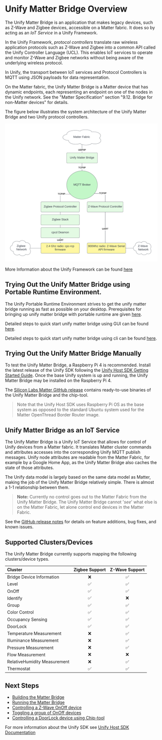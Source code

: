 # Unify Matter Bridge Overview

The Unify Matter Bridge is an application that makes legacy devices, such as
Z-Wave and Zigbee devices, accessible on a Matter fabric. It does so by acting
as an _IoT Service_ in a Unify Framework.

In the Unify Framework, _protocol controllers_ translate raw wireless
application protocols such as Z-Wave and Zigbee into a common API called the
Unify Controller Language (UCL). This enables IoT services to operate and
monitor Z-Wave and Zigbee networks without being aware of the underlying
wireless protocol.

In Unify, the transport between IoT services and Protocol Controllers is MQTT
using JSON payloads for data representation.

On the Matter fabric, the Unify Matter Bridge is a Matter device that has
dynamic endpoints, each representing an endpoint on one of the nodes in the
Unify network. See the "Matter Specification" section "9.12. Bridge for
non-Matter devices" for details.

The figure below illustrates the system architecture of the Unify Matter Bridge
and two Unify protocol controllers.

![UnifyMatterBridgeSystem](UnifyMatterSystem.png)

More Information about the Unify Framework can be found
[here](https://siliconlabs.github.io/UnifySDK/doc/UnifySDK.html)

## Trying Out the Unify Matter Bridge using Portable Runtime Environment.

The Unify Portable Runtime Environment strives to get the unify matter bridge running as fast as
possible on your desktop. Prerequisites for bringing up unify matter bridge with portable runtime
are given [here](https://siliconlabs.github.io/UnifySDK/portable_runtime/readme_user_cli.html).

Detailed steps to quick start unify matter bridge using GUI can be found [here](https://siliconlabs.github.io/UnifySDK/portable_runtime/readme_user_gui.html).

Detailed steps to quick start unify matter bridge using cli can be found [here](https://siliconlabs.github.io/UnifySDK/portable_runtime/readme_user_cli.html#Unify-Matter-Bridge-selection).

## Trying Out the Unify Matter Bridge Manually

To test the Unify Matter Bridge, a Raspberry Pi 4 is recommended. Install the
latest release of the Unify SDK following the
[Unify Host SDK Getting Started Guide](https://siliconlabs.github.io/UnifySDK/doc/getting_started.html).
Once the base Unify system is up and running, the Unify Matter Bridge may be
installed on the Raspberry Pi 4.

The
[Silicon Labs Matter GitHub release](https://github.com/SiliconLabs/matter/releases)
contains ready-to-use binaries of the Unify Matter Bridge and the chip-tool.

> Note that the Unify Host SDK uses Raspberry Pi OS as the base system as
> opposed to the standard Ubuntu system used for the Matter OpenThread Border
> Router image.

## Unify Matter Bridge as an IoT Service

The Unify Matter Bridge is a Unify IoT Service that allows for control of Unify
devices from a Matter fabric. It translates Matter cluster commands and
attributes accesses into the corresponding Unify MQTT publish messages. Unify
node attributes are readable from the Matter Fabric, for example by a Google
Home App, as the Unify Matter Bridge also caches the state of those attributes.

The Unify data model is largely based on the same data model as Matter, making
the job of the Unify Matter Bridge relatively simple. There is almost a 1-1
relationship between them.

> **Note:** Currently no control goes out to the Matter Fabric from the Unify
> Matter Bridge. The Unify Matter Bridge cannot '_see_' what else is on the
> Matter Fabric, let alone control end devices in the Matter Fabric.

See the [GitHub release notes](https://github.com/SiliconLabs/matter/releases)
for details on feature additions, bug fixes, and known issues.

## Supported Clusters/Devices

The Unify Matter Bridge currently supports mapping the following clusters/device
types.

| Cluster                       |Zigbee Support| Z-Wave Support|
| :---------------------------- | :-----: | :-----: |
| Bridge Device Information     |❌|✅| 
| Level                         |✅|✅|
| OnOff                         |✅|✅|
| Identify                      |✅|❌|
| Group                         |✅|✅|
| Color Control                 |✅|✅|
| Occupancy Sensing             |✅|✅|
| DoorLock                      |✅|✅|
| Temperature Measurement       |❌|✅|
| Illuminance Measurement       |❌|✅|
| Pressure Measurement          |❌|✅|
| Flow Measurement              |❌|❌|
| RelativeHumidity Measurement  |❌|✅|
| Thermostat            |✅|✅|

## Next Steps

-   [Building the Matter Bridge](./readme_building.md)
-   [Running the Matter Bridge](./readme_user.md#running-the-matter-bridge)
-   [Controlling a Z-Wave OnOff device](./readme_user.md#toggle-an-onoff-device)
-   [Toggling a group of OnOff devices](./readme_user.md#toggle-a-group-of-onoff-devices)
-   [Controlling a DoorLock device using Chip-tool](./readme_user.md#controlling-a-doorlock-device-using-the-chip-tool)

For more information about the Unify SDK see
[Unify Host SDK Documentation](https://siliconlabs.github.io/UnifySDK/doc/UnifySDK.html)
